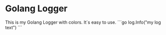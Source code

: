 # Golang Logger
This is my Golang Logger with colors.
It´s easy to use.
´´´go
log.Info("my log text")
´´´